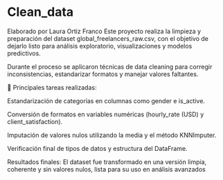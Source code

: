 # Clean_data
Elaborado por Laura Ortiz Franco
Este proyecto realiza la limpieza y preparación del dataset global_freelancers_raw.csv, con el objetivo de dejarlo listo para análisis exploratorio, visualizaciones y modelos predictivos.

Durante el proceso se aplicaron técnicas de data cleaning para corregir inconsistencias, estandarizar formatos y manejar valores faltantes.

🔧 Principales tareas realizadas:

Estandarización de categorías en columnas como gender e is_active.

Conversión de formatos en variables numéricas (hourly_rate (USD) y client_satisfaction).

Imputación de valores nulos utilizando la media y el método KNNImputer.

Verificación final de tipos de datos y estructura del DataFrame.

Resultados finales: El dataset fue transformado en una versión limpia, coherente y sin valores nulos, lista para su uso en análisis avanzados
